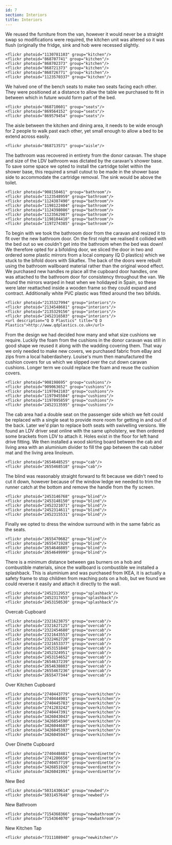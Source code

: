 ```yaml
---
id: 7
section: Interiors
title: Interiors
---
```


We reused the furniture from the van, however it would never be a straight swap so modifications were required, the kitchen unit was altered so it was flush (originally the fridge, sink  and hob were recessed slightly. 

    <flickr photoid="1130781103" group="kitchen"/>
    <flickr photoid="868707741" group="kitchen"/>
    <flickr photoid="868702373" group="kitchen"/>
    <flickr photoid="868721373" group="kitchen"/>
    <flickr photoid="868726771" group="kitchen"/>
    <flickr photoid="1123570337" group="kitchen"/>

We halved one of the bench seats to make two seats facing each other. They were positioned at a distance to allow the table we purchased to fit in between which in future would form part of the bed. 

    <flickr photoid="868710601" group="seats"/>
    <flickr photoid="869564152" group="seats"/>
    <flickr photoid="869579454" group="seats"/>

The aisle between the kitchen and dining area, it needs to be wide enough for 2 people to walk past each other, yet small enough to allow a bed to be extend across easily.

    <flickr photoid="868713571" group="aisle"/>

The bathroom was recovered in entirety from the donor caravan. The shape and size of the LDV bathroom was dictated by the caravan's shower base. To save some space we opted to install the cartridge toilet within the shower base, this required a small cutout to be made in the shower base side to accommodate the cartridge removal. The sink would be above the toilet. 

    <flickr photoid="908150461" group="bathroom"/>
    <flickr photoid="1123548959" group="bathroom"/>
    <flickr photoid="1124387490" group="bathroom"/>
    <flickr photoid="1198122404" group="bathroom"/>
    <flickr photoid="1124398086" group="bathroom"/>
    <flickr photoid="1123562987" group="bathroom"/>
    <flickr photoid="1198104410" group="bathroom"/>
    <flickr photoid="1197274385" group="bathroom"/>

To begin with we took the bathroom door from the caravan and resized it to fit over the new bathroom door. On the first night we realised it collided with the bed out so we couldn't get into the bathroom when the bed was down! We therefore opted for a bifolding door, we sliced the door in two and ordered some plastic mirrors from a local company (Q D plastics) which we stuck to the bifold doors with Sikaflex. The back of the doors were rebuilt using the bathroom wallboard material rather than the original wood effect. We purchased new handles re place all the cupboard door handles, one was attached to the bathroom door for consistency throughout the van. We found the mirrors warped in heat when we holidayed in Spain, so these were later reattached inside a wooden frame so they could expand and contract. Additionally white PVC plastic was fitted around the two bifolds.

    <flickr photoid="2135327994" group="interiors"/>
    <flickr photoid="2134548681" group="interiors"/>
    <flickr photoid="2135329156" group="interiors"/>
    <flickr photoid="2452316503" group="interiors"/>
    <url description="Q D Plastics" title="Q D Plastics">http://www.qdplastics.co.uk</url>

From the design we had decided how many and what size cushions we require. Luckily the foam from the cushions in the donor caravan was still in good shape we reused it along with the wadding covering them. That way we only needed to make new covers, we purchased fabric from eBay and zips from a local haberdashery. Louise's mum then manufactured the cushion covers for us which we slipped over the cut down caravan cushions. Longer term we could replace the foam and reuse the cushion covers. 

    <flickr photoid="908198695" group="cushions"/>
    <flickr photoid="909063652" group="cushions"/>
    <flickr photoid="1197042103" group="cushions"/>
    <flickr photoid="1197945504" group="cushions"/>
    <flickr photoid="1197095859" group="cushions"/>
    <flickr photoid="2452313595" group="cushions"/>

The cab area had a double seat on the passenger side which we felt could be replaced with a single seat to provide more room for getting in and out of the back. Later we'd plan to replace both seats with swivelling versions. We found an LDV driver seat online with the same upholstery, we then ordered some brackets from LDV to attach it. Holes exist in the floor for left hand drive fitting. We then installed a wood skirting board between the cab and living area with an aluminium divider to fill the gap between the cab rubber mat and the living area linoleum.

    <flickr photoid="2654648525" group="cab"/>
    <flickr photoid="2655468518" group="cab"/>

The blind was reasonably straight forward to fit because we didn't need to cut it down, however because of the window ledge we needed to trim the runner catch at the bottom and remove the handle from the fly screen. 

    <flickr photoid="2453146768" group="blind"/>
    <flickr photoid="2453148150" group="blind"/>
    <flickr photoid="2452321071" group="blind"/>
    <flickr photoid="2452314611" group="blind"/>
    <flickr photoid="2452315531" group="blind"/>

Finally we opted to dress the window surround with in the same fabric as the seats.

    <flickr photoid="2655470682" group="blind"/>
    <flickr photoid="2655471928" group="blind"/>
    <flickr photoid="2654646885" group="blind"/>
    <flickr photoid="2654649999" group="blind"/>

There is a minimum distance between gas burners on a hob and combustible materials, since the wallboard is combustible we installed a splashback. This is aluminium and was purchased from IKEA, it is actually a safety frame to stop children from reaching pots on a hob, but we found we could reverse it easily and attach it directly to the wall.

    <flickr photoid="2452312953" group="splashback"/>
    <flickr photoid="2452317455" group="splashback"/>
    <flickr photoid="2453150530" group="splashback"/>

Overcab Cupboard

    <flickr photoid="2321623875" group="overcab"/>
    <flickr photoid="2321627125" group="overcab"/>
    <flickr photoid="2322454680" group="overcab"/>
    <flickr photoid="2321643553" group="overcab"/>
    <flickr photoid="2322462720" group="overcab"/>
    <flickr photoid="2321653377" group="overcab"/>
    <flickr photoid="2453151848" group="overcab"/>
    <flickr photoid="2452324951" group="overcab"/>
    <flickr photoid="2453154652" group="overcab"/>
    <flickr photoid="2654637239" group="overcab"/>
    <flickr photoid="2654638803" group="overcab"/>
    <flickr photoid="2655467236" group="overcab"/>
    <flickr photoid="2655477344" group="overcab"/>

Over Kitchen Cupboard

    <flickr photoid="2740443779" group="overkitchen"/>
    <flickr photoid="2740444901" group="overkitchen"/>
    <flickr photoid="2740445783" group="overkitchen"/>
    <flickr photoid="2741283242" group="overkitchen"/>
    <flickr photoid="2740447391" group="overkitchen"/>
    <flickr photoid="3426043043" group="overkitchen"/>
    <flickr photoid="3426854590" group="overkitchen"/>
    <flickr photoid="3426044687" group="overkitchen"/>
    <flickr photoid="3426045393" group="overkitchen"/>
    <flickr photoid="3426045947" group="overkitchen"/>

Over Dinette Cupboard

    <flickr photoid="2740448481" group="overdinette"/>
    <flickr photoid="2741286656" group="overdinette"/>
    <flickr photoid="2740457719" group="overdinette"/>
    <flickr photoid="3426851926" group="overdinette"/>
    <flickr photoid="3426041991" group="overdinette"/>

New Bed

    <flickr photoid="5031430614" group="newbed"/>
    <flickr photoid="5031457648" group="newbed"/>

New Bathroom

    <flickr photoid="7154368366" group="newbathroom"/>
    <flickr photoid="7154364070" group="newbathroom"/>

New Kitchen Tap

    <flickr photoid="7311108940" group="newkitchen"/>